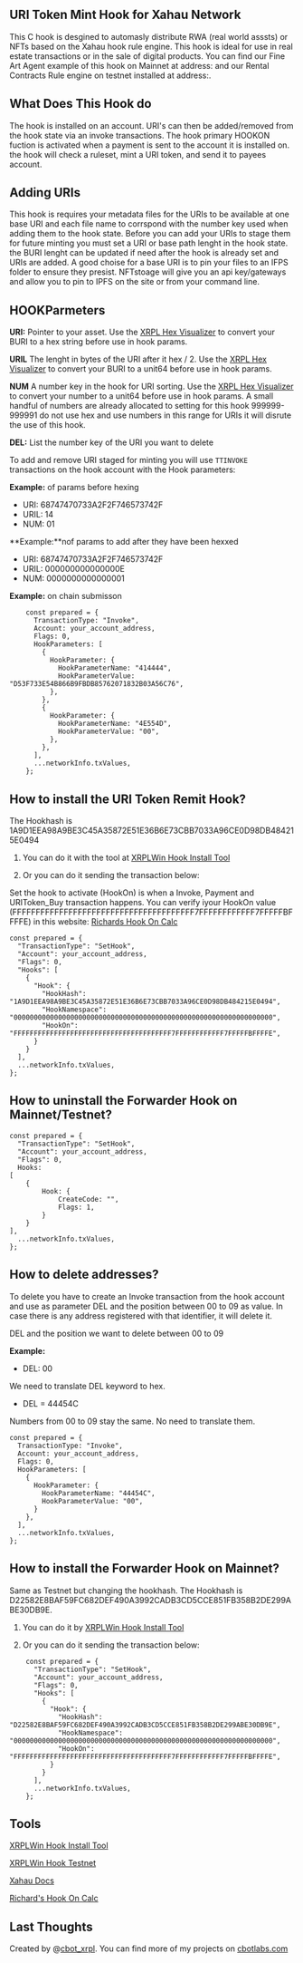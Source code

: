 

## URI Token Mint Hook for Xahau Network


This C hook is desgined to automasly distribute RWA (real world asssts) or NFTs based on the Xahau hook rule engine. This hook is ideal for use in real estate transactions or in the sale of digital products. You can find our Fine Art Agent example of this hook on Mainnet at address: and our Rental Contracts Rule engine on testnet installed at address:.

## What Does This Hook do

The hook is installed on an account. URI's can then be added/removed from the hook state via an invoke transactions. The hook primary HOOKON fuction is activated when a payment is sent to the account it is installed on. the hook will check a ruleset, mint a URI token, and send it to payees account.



## Adding URIs

This hook is requires your metadata files for the URIs to be available at one base URI and each file name to corrspond with the number key used when adding them to the hook state. Before you can add your URIs to stage them for future minting you must set a URI or base path lenght in the hook state. the BURI lenght can be updated if need after the hook is already set and URIs are added. A good choise for a base URI is to pin your files to an IFPS folder to ensure they presist. NFTstoage will give you an api key/gateways and allow you to pin to IPFS on the site or from your command line.

## HOOKParmeters

**URI:** Pointer to your asset. Use the [XRPL Hex Visualizer](https://transia-rnd.github.io/xrpl-hex-visualizer/) to convert your BURI to a hex string before use in hook params.

**URIL** The lenght in bytes of the URI after it hex / 2. Use the [XRPL Hex Visualizer](https://transia-rnd.github.io/xrpl-hex-visualizer/) to convert your BURI to a unit64 before use in hook params.

**NUM** A number key in the hook for URI sorting. Use the [XRPL Hex Visualizer](https://transia-rnd.github.io/xrpl-hex-visualizer/) to convert your number to a unit64 before use in hook params. A small handful of numbers are already allocated to setting for this hook 999999-999991 do not use hex and use numbers in this range for URIs it will disrute the use of this hook.

**DEL:** List the number key of the URI you want to delete

To add and remove URI staged for minting you will use ```TTINVOKE ``` transactions on the hook account with the Hook parameters:

**Example:** of params before hexing

- URI: 68747470733A2F2F746573742F
- URIL: 14
- NUM: 01

 **Example:**nof params to add after they have been hexxed

- URI: 68747470733A2F2F746573742F
- URIL: 000000000000000E
- NUM: 0000000000000001

 **Example:** on chain submisson
```
    const prepared = {
      TransactionType: "Invoke",
      Account: your_account_address,
      Flags: 0,
      HookParameters: [
        {
          HookParameter: {
            HookParameterName: "414444",
            HookParameterValue: "D53F733E54B866B9FBDB85762071832B03A56C76",
          },
        },
        {
          HookParameter: {
            HookParameterName: "4E554D",
            HookParameterValue: "00",
          },
        },
      ],
      ...networkInfo.txValues,
    };
```

## How to install the URI Token Remit Hook?

The Hookhash is 1A9D1EEA98A9BE3C45A35872E51E36B6E73CBB7033A96CE0D98DB484215E0494

1. You can do it with the tool at [XRPLWin Hook Install Tool](https://xahau-testnet.xrplwin.com/tools/hook/from-hash)

2. Or you can do it sending the transaction below:

Set the hook to activate (HookOn) is when a Invoke, Payment and URIToken_Buy transaction happens. You can verify iyour HookOn value (FFFFFFFFFFFFFFFFFFFFFFFFFFFFFFFFFFFFFFF7FFFFFFFFFFFF7FFFFFBFFFFE) in this website: [Richards Hook On Calc](https://richardah.github.io/xrpl-hookon-calculator/)

    const prepared = {
      "TransactionType": "SetHook",
      "Account": your_account_address,
      "Flags": 0,
      "Hooks": [
        {
          "Hook": {
            "HookHash": "1A9D1EEA98A9BE3C45A35872E51E36B6E73CBB7033A96CE0D98DB484215E0494",
            "HookNamespace": "0000000000000000000000000000000000000000000000000000000000000000",
            "HookOn": "FFFFFFFFFFFFFFFFFFFFFFFFFFFFFFFFFFFFFFF7FFFFFFFFFFFF7FFFFFBFFFFE",
          }
        }
      ],
      ...networkInfo.txValues,
    };

## How to uninstall the Forwarder Hook on Mainnet/Testnet?

    const prepared = {
      "TransactionType": "SetHook",
      "Account": your_account_address,
      "Flags": 0,
      Hooks:
    [        
        {                        
            Hook: {
                CreateCode: "",
                Flags: 1,
            }
        }
    ],
      ...networkInfo.txValues,
    };





## How to delete addresses?

To delete you have to create an Invoke transaction from the hook account and use as parameter DEL and the position between 00 to 09 as value. In case there is any address registered with that identifier, it will delete it.

DEL and the position we want to delete between 00 to 09

**Example:**

- DEL: 00

We need to translate DEL keyword to hex. 

- DEL = 44454C

Numbers from 00 to 09 stay the same. No need to translate them.

    const prepared = {
      TransactionType: "Invoke",
      Account: your_account_address,
      Flags: 0,
      HookParameters: [
        {
          HookParameter: {
            HookParameterName: "44454C",
            HookParameterValue: "00",
          }
        },
      ],
      ...networkInfo.txValues,
    };


## How to install the Forwarder Hook on Mainnet?

Same as Testnet but changing the hookhash. The Hookhash is D22582E8BAF59FC682DEF490A3992CADB3CD5CCE851FB358B2DE299ABE30DB9E.

1. You can do it by [XRPLWin Hook Install Tool](https://xahau.xrplwin.com/tools/hook/from-hash)

2. Or you can do it sending the transaction below:

```
    const prepared = {
      "TransactionType": "SetHook",
      "Account": your_account_address,
      "Flags": 0,
      "Hooks": [
        {
          "Hook": {
            "HookHash": "D22582E8BAF59FC682DEF490A3992CADB3CD5CCE851FB358B2DE299ABE30DB9E",
            "HookNamespace": "0000000000000000000000000000000000000000000000000000000000000000",
            "HookOn": "FFFFFFFFFFFFFFFFFFFFFFFFFFFFFFFFFFFFFFF7FFFFFFFFFFFF7FFFFFBFFFFE",
          }
        }
      ],
      ...networkInfo.txValues,
    };
```

## Tools

 [XRPLWin Hook Install Tool](https://xahau-testnet.xrplwin.com/tools/hook/from-hash)

 [XRPLWin Hook Testnet](https://xahau-testnet.xrplwin.com/account/)

 [Xahau Docs](https://docs.xahau.network/technical/hooks-c-functions)

 [Richard's Hook On Calc](https://richardah.github.io/xrpl-hookon-calculator/)


## Last Thoughts

Created by @[cbot_xrpl](https://x.com/cbot_xrpl). You can find more of my projects on [cbotlabs.com](https://www.cbotlabs.com)
